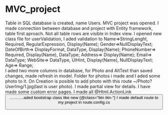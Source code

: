 # MVC_project
Table in SQL database is created, name Users.
MVC project was opened. 
I made connection between database and project with Entity framework, table first aproach.
Not all table rows are visible in Index view. 
I opened new class file for userValidation, I aded validation to Name=>StringLenght, Required, RegularExpression, Display(Name); Gender=>NullDisplayText; DateOfBirth=> DisplayFormat, DataType, Display(Name); PhoneNumber=> Required, Display(Name), DataType; Address=> Display(Name); Email=> DataType; WebSite=> DataType, UIHint, Display(Name), NullDisplayText; Age=> Range;        
I aded two more columns in database, for Photo and AltText than saved changes, made refresh in  model. Folder for photos i made and I aded some photo to it. On Creation is posible to add photo with this route ~/Photo?UserImg/1.jpg(last is user photo). I made partial view for details.
I have made some custom error pages.
I made all @Html.ActionLink <button>............aded bootstrap class like new {@class="btn btn-"}
I made default route to my project in route.config.cs
